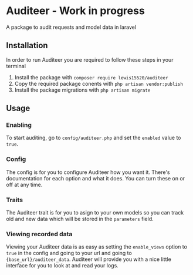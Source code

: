 # Auditeer - Work in progress
A package to audit requests and model data in laravel

## Installation
In order to run Auditeer you are required to follow these steps in your terminal

1. Install the package with ```composer require lewis15520/auditeer```
2. Copy the required package conents with ```php artisan vendor:publish```
3. Install the package migrations with ```php artisan migrate```

## Usage
### Enabling
To start auditing, go to ```config/auditeer.php``` and set the ```enabled``` value to ```true```.

### Config
The config is for you to configure Auditeer how you want it. There's documentation for each option and what it does. You can turn these on or off at any time.

### Traits
The Auditeer trait is for you to asign to your own models so you can track old and new data which will be stored in the ```parameters``` field. 

### Viewing recorded data
Viewing your Auditeer data is as easy as setting the ```enable_views``` option to ```true``` in the config and going to your url and going to ```{base_url}/auditeer_data```. Auditeer will provide you with a nice little interface for you to look at and read your logs.
